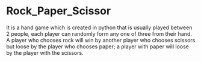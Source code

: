 # Rock_Paper_Scissor
It is a hand game which is created in python that is usually played between 2 people, each player can randomly form any one of three from their hand. A player who chooses rock will win by another player who chooses scissors but loose by the player who chooses paper; a player with paper will loose by the player with the scissors.
